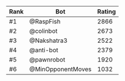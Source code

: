 Rank|Bot|Rating
---|---|---
#1|@RaspFish|2866
#2|@colinbot|2673
#3|@Nakshatra3|2522
#4|@anti-bot|2379
#5|@pawnrobot|1920
#6|@MinOpponentMoves|1032
